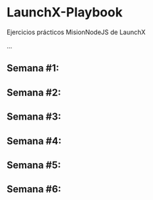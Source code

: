 # LaunchX-Playbook
Ejercicios prácticos MisionNodeJS de LaunchX

...

## Semana #1: 

## Semana #2: 

## Semana #3: 

## Semana #4: 

## Semana #5: 

## Semana #6: 
